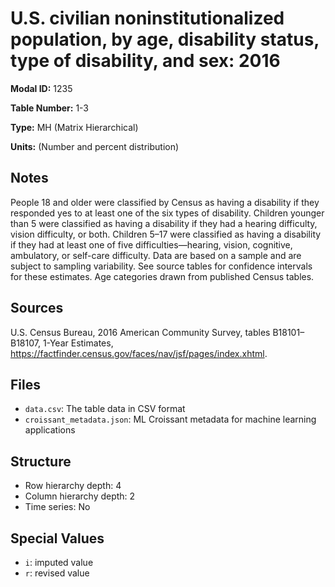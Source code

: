 # U.S. civilian noninstitutionalized population, by age, disability status, type of disability, and sex: 2016

**Modal ID:** 1235

**Table Number:** 1-3

**Type:** MH (Matrix Hierarchical)

**Units:** (Number and percent distribution)

## Notes

People 18 and older were classified by Census as having a disability if they responded yes to at least one of the six types of disability. Children younger than 5 were classified as having a disability if they had a hearing difficulty, vision difficulty, or both. Children 5–17 were classified as having a disability if they had at least one of five difficulties—hearing, vision, cognitive, ambulatory, or self-care difficulty. Data are based on a sample and are subject to sampling variability. See source tables for confidence intervals for these estimates. Age categories drawn from published Census tables.

## Sources

U.S. Census Bureau, 2016 American Community Survey, tables B18101–B18107, 1-Year Estimates, https://factfinder.census.gov/faces/nav/jsf/pages/index.xhtml.

## Files

- `data.csv`: The table data in CSV format
- `croissant_metadata.json`: ML Croissant metadata for machine learning applications

## Structure

- Row hierarchy depth: 4
- Column hierarchy depth: 2
- Time series: No

## Special Values

- `i`: imputed value
- `r`: revised value
